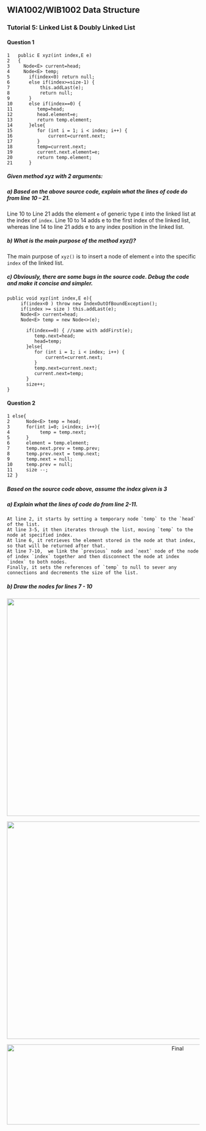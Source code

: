 ## WIA1002/WIB1002 Data Structure
### Tutorial 5: Linked List & Doubly Linked List

#### Question 1
```plaintext
1   public E xyz(int index,E e)
2   {
3     Node<E> current=head;
4     Node<E> temp;
5       if(index<0) return null;
6       else if(index>=size-1) {
7           this.addLast(e);
8           return null;
9       }
10      else if(index==0) {
11         temp=head;
12         head.element=e;
13         return temp.element;
14      }else{
15         for (int i = 1; i < index; i++) {
16             current=current.next;
17         }
18         temp=current.next;
19         current.next.element=e;
20         return temp.element;
21      }
```

##### Given method xyz with 2 arguments:
##### a) Based on the above source code, explain what the lines of code do from line 10 – 21.

Line 10 to Line 21 adds the element `e` of generic type `E` into the linked list at the index of `index`. Line 10 to 14 adds e to the first index of the linked list, whereas line 14 to line 21 adds e to any index position in the linked list.


##### b) What is the main purpose of the method xyz()?

The main purpose of `xyz()` is to insert a node of element `e` into the specific `index` of the linked list.

##### c) Obviously, there are some bugs in the source code. Debug the code and make it concise and simpler. 
```plaintext
public void xyz(int index,E e){
     if(index<0 ) throw new IndexOutOfBoundException();
     if(index >= size ) this.addLast(e);
     Node<E> current=head;
     Node<E> temp = new Node<>(e);

       if(index==0) { //same with addFirst(e);
          temp.next=head;
          head=temp;
       }else{
          for (int i = 1; i < index; i++) {
              current=current.next;
          }
          temp.next=current.next;
          current.next=temp;
       }
       size++;
}
```

#### Question 2
```plaintext
1 else{
2      Node<E> temp = head;
3      for(int i=0; i<index; i++){
4           temp = temp.next;
5      }
6      element = temp.element;
7      temp.next.prev = temp.prev;
8      temp.prev.next = temp.next;
9      temp.next = null;
10     temp.prev = null;
11     size --;
12 }
```

##### Based on the source code above, assume the index given is 3
##### a) Explain what the lines of code do from line 2-11.
```plaintext
At line 2, it starts by setting a temporary node `temp` to the `head` of the list.
At line 3-5, it then iterates through the list, moving `temp` to the node at specified index.
At line 6, it retrieves the element stored in the node at that index, so that will be returned after that.
At line 7-10,  we link the `previous` node and `next` node of the node of index `index` together and then disconnect the node at index `index` to both nodes.
Finally, it sets the references of `temp` to null to sever any connections and decrements the size of the list.
```

##### b) Draw the nodes for lines 7 - 10 
<p align="center">
<img src="Tuto5_q2.png" alt="New Link" width="1101" height="567">
</p>

<p align="center">
<img src="Tuto5_q2b.png" alt="disconnect" width="1101" height="567">
</p>

<p align="center">
<img src="Tuto5_q2c.png" alt="Final" width="877" height="209">
</p>
